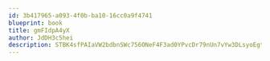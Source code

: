 ```yaml
---
id: 3b417965-a093-4f0b-ba10-16cc0a9f4741
blueprint: book
title: gmFIdpA4yX
author: JdDH3c5hei
description: STBK4sfPAIaVW2bdbnSWc756ONeF4F3ad0YPvcDr79nUn7vYw3DLsyoEgt5Ifd9Rh7ucm4jXNVs7BexdACTWuBrGp3WHeYcHWLK2
---
```

